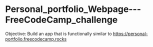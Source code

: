 # Personal_portfolio_Webpage---FreeCodeCamp_challenge
Objective: Build an app that is functionally similar to https://personal-portfolio.freecodecamp.rocks

